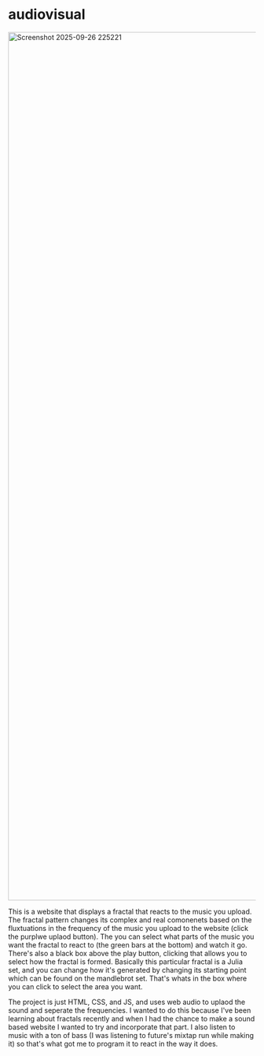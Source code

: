 # audiovisual

<img width="2771" height="1767" alt="Screenshot 2025-09-26 225221" src="https://github.com/user-attachments/assets/c52be342-5342-460f-a4d9-9d31d7baf522" />

This is a website that displays a fractal that reacts to the music you upload. The fractal pattern changes its complex and real comonenets based on the fluxtuations in the frequency of the music you upload to the website (click the purplwe uplaod button). The you can select what parts of the music you want the fractal to react to (the green bars at the bottom) and watch it go. There's also a black box above the play button, clicking that allows you to select how the fractal is formed. Basically this particular fractal is a Julia set, and you can change how it's generated by changing its starting point which can be found on the mandlebrot set. That's whats in the box where you can click to select the area you want.

The project is just HTML, CSS, and JS, and uses web audio to uplaod the sound and seperate the frequencies. I wanted to do this because I've been learning about fractals recently and when I had the chance to make a sound based website I wanted to try and incorporate that part. I also listen to music with a ton of bass (I was listening to future's mixtap run while making it) so that's what got me to program it to react in the way it does.
